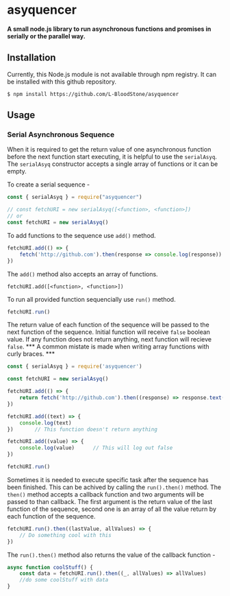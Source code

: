 # asyquencer
**A small node.js library to run asynchronous functions and promises in serially or the parallel way.**

## Installation
Currently, this Node.js module is not available through npm registry. It can be installed with this github repository.

```console
$ npm install https://github.com/L-BloodStone/asyquencer
```

## Usage

### Serial Asynchronous Sequence
When it is required to get the return value of one asynchronous function before the next function start executing, it is helpful to use the `serialAsyq`. The `serialAsyq` constructor accepts a single array of functions or it can be empty. 

To create a serial sequence -

```js
const { serialAsyq } = require("asyquencer")

// const fetchURI = new serialAsyq([<function>, <function>])
// or
const fetchURI = new serialAsyq()
```

To add functions to the sequence use `add()` method.
     
```js
fetchURI.add(() => {
    fetch('http://github.com').then(response => console.log(response))
})
```

The `add()` method also accepts an array of functions.

```
fetchURI.add([<function>, <function>])
```

To run all provided function sequencially use `run()` method.

```js
fetchURI.run()
```

The return value of each function of the sequence will be passed to the next function of the sequence.
Initial function will receive `false` boolean value.
If any function does not return anything, next function will recieve `false`. 
*** A common mistate is made when writing array functions with curly braces. ***

```js
const { serialAsyq } = require('asyquencer')

const fetchURI = new serialAsyq()

fetchURI.add(() => {
    return fetch('http://github.com').then((response) => response.text())
})

fetchURI.add((text) => {
    console.log(text)
})       // This function doesn't return anything

fetchURI.add((value) => {
    console.log(value)      // This will log out false
})

fetchURI.run()
```

Sometimes it is needed to execute specific task after the sequence has been finished.
This can be achived by calling the `run().then()` method.
The `then()` method accepts a callback function and two arguments will be passed to than callback.
The first argument is the return value of the last function of the sequence,
second one is an array of all the value return by each function of the sequence.

```js
fetchURI.run().then((lastValue, allValues) => {
    // Do something cool with this
})
```
The `run().then()` method also returns the value of the callback function -
```js
async function coolStuff() {
    const data = fetchURI.run().then((_, allValues) => allValues)
    //do some coolStuff with data
}
```

